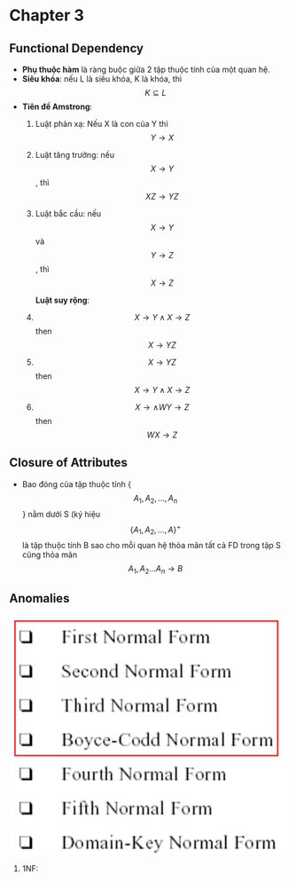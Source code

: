 # Chapter 3
## Functional Dependency
- **Phụ thuộc hàm** là ràng buộc giữa 2 tập thuộc tính của một quan hệ.
- **Siêu khóa**: nếu L là siêu khóa, K là khóa, thì $$K\subseteq L$$
- **Tiên đề Amstrong**:
  1. Luật phản xạ: Nếu X là con của Y thì $$Y\rightarrow X$$
  2. Luật tăng trưởng: nếu $$X\rightarrow Y$$, thì $$XZ\rightarrow YZ$$
  3. Luật bắc cầu: nếu $$X\rightarrow Y$$ và $$Y\rightarrow Z$$, thì $$X\rightarrow Z$$

     **Luật suy rộng**:
  1. $$X\rightarrow Y\land X\rightarrow Z$$ then $$X\rightarrow YZ$$
  2. $$X\rightarrow YZ$$ then $$X\rightarrow Y\land X\rightarrow Z$$
  3. $$X\rightarrow \land WY\rightarrow Z$$ then $$WX\rightarrow Z$$
## Closure of Attributes
- Bao đóng của tập thuộc tính {$$A_1, A_2,..., A_n$$} nằm dưới S (ký hiệu $$\{A_1, A_2,... ,A\}^+$$ là tập thuộc tính B sao cho mỗi quan hệ thỏa mãn tất cả FD trong tập S cũng thỏa mãn $$A_1, A_2...A_n\rightarrow B$$
## Anomalies
![image](<Pictures_Source/Picture1.png>)
1. 1NF: 
